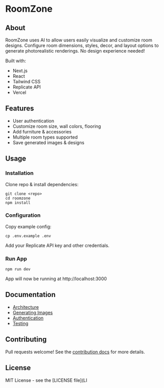 

# RoomZone 

## About

RoomZone uses AI to allow users easily visualize and customize room designs. Configure room dimensions, styles, decor, and layout options to generate photorealistic renderings. No design experience needed!

Built with:

- Next.js
- React 
- Tailwind CSS
- Replicate API
- Vercel

## Features

- User authentication 
- Customize room size, wall colors, flooring
- Add furniture & accessories 
- Multiple room types supported
- Save generated images & designs

## Usage

### Installation

Clone repo & install dependencies:

```
git clone <repo>
cd roomzone
npm install
```

### Configuration

Copy example config:

```
cp .env.example .env
```

Add your Replicate API key and other credentials.

### Run App

```
npm run dev
```

App will now be running at http://localhost:3000

## Documentation

- [Architecture](docs/arch.md) 
- [Generating Images](docs/images.md)
- [Authentication](docs/auth.md) 
- [Testing](test.md)

## Contributing 

Pull requests welcome! See the [contribution docs](docs/contributing.md) for more details.

## License

MIT License - see the [LICENSE file](LI


